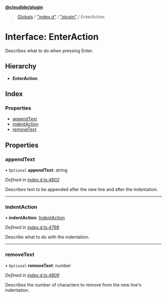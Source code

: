 **[@cloudide/plugin](../README.md)**

> [Globals](../README.md) / ["index.d"](../modules/_index_d_.md) / ["plugin"](../modules/_index_d_._plugin_.md) / EnterAction

# Interface: EnterAction

Describes what to do when pressing Enter.

## Hierarchy

* **EnterAction**

## Index

### Properties

* [appendText](_index_d_._plugin_.enteraction.md#appendtext)
* [indentAction](_index_d_._plugin_.enteraction.md#indentaction)
* [removeText](_index_d_._plugin_.enteraction.md#removetext)

## Properties

### appendText

• `Optional` **appendText**: string

*Defined in [index.d.ts:4802](https://github.com/shuyaqian/cloudide-plugin-api/blob/6d83fa1/index.d.ts#L4802)*

Describes text to be appended after the new line and after the indentation.

___

### indentAction

•  **indentAction**: [IndentAction](../enums/_index_d_._plugin_.indentaction.md)

*Defined in [index.d.ts:4798](https://github.com/shuyaqian/cloudide-plugin-api/blob/6d83fa1/index.d.ts#L4798)*

Describe what to do with the indentation.

___

### removeText

• `Optional` **removeText**: number

*Defined in [index.d.ts:4806](https://github.com/shuyaqian/cloudide-plugin-api/blob/6d83fa1/index.d.ts#L4806)*

Describes the number of characters to remove from the new line's indentation.
